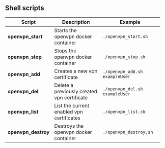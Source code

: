 ## Shell scripts

| Script | Description | Example |
|--------|-------------|---------|
| **openvpn_start**   | Starts the openvpn docker container | ````./openvpn_start.sh```` | 
| **openvpn_stop**    | Stops the openvpn docker container | ````./openvpn_stop.sh```` |
| **openvpn_add**     | Creates a new vpn certificate | ````./openvpn_add.sh exampleUser```` |
| **openvpn_del**     | Delete a previously created vpn certificate | ````./openvpn_del.sh exampleUser```` |
| **openvpn_list**    | List the current enabled vpn certificates | ````./openvpn_list.sh```` |
| **openvpn_destroy** | Destroys the openvpn docker container | ````./openvpn_destroy.sh```` |